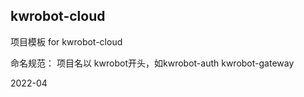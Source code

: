 ## kwrobot-cloud

项目模板 for kwrobot-cloud

命名规范：
项目名以 kwrobot开头，如kwrobot-auth kwrobot-gateway

2022-04

